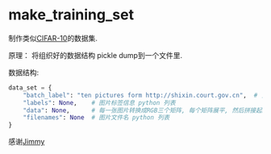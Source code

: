 # make_training_set

制作类似[CIFAR-10](https://www.cs.toronto.edu/~kriz/cifar.html)的数据集.

原理： 将组织好的数据结构 pickle dump到一个文件里.

数据结构:

```python
data_set = {
    "batch_label": "ten pictures form http://shixin.court.gov.cn",  # 关于对数据集的描述信息
    "labels": None,    # 图片标签信息 python 列表
    "data": None,      # 每一张图片转换成RGB三个矩阵, 每个矩阵展平, 然后拼接起来
    "filenames": None  # 图片文件名 python 列表
}


```

感谢[Jimmy](http://blog.csdn.net/qq_32166627/article/details/68946809)

